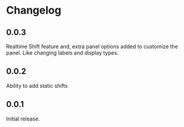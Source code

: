 # Changelog

## 0.0.3

Realtime Shift feature and, extra panel options added to customize the panel. Like changing labels and display types.

## 0.0.2

Ability to add static shifts

## 0.0.1

Initial release.

